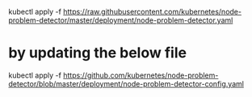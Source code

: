 kubectl apply -f https://raw.githubusercontent.com/kubernetes/node-problem-detector/master/deployment/node-problem-detector.yaml
# by updating the below file
kubectl apply -f https://github.com/kubernetes/node-problem-detector/blob/master/deployment/node-problem-detector-config.yaml
